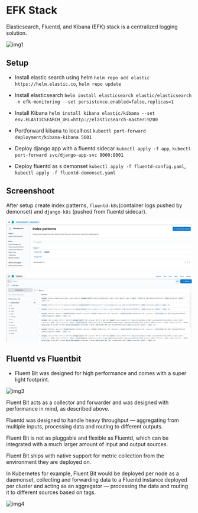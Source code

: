 # EFK Stack

Elasticsearch, Fluentd, and Kibana (EFK) stack is a centralized logging solution.

![img1](https://platform9.com/wp-content/uploads/2020/07/elastic-kibana.png)

## Setup

- Install elastic search using helm `helm repo add elastic https://helm.elastic.co`, `helm repo update`

- Install elasticsearch `helm install elasticsearch elastic/elasticsearch -n efk-monitoring --set persistence.enabled=false,replicas=1`

- Install Kibana `helm install kibana elastic/kibana --set env.ELASTICSEARCH_URL=http://elasticsearch-master:9200`

- Portforward kibana to localhost `kubectl port-forward deployment/kibana-kibana 5601`

- Deploy django app with a fluentd sidecar `kubectl apply -f app`, `kubectl port-forward svc/django-app-svc 8000:8001`

- Deploy fluentd as s demonset `kubectl apply -f fluentd-config.yaml`, `kubectl apply -f fluentd-demonset.yaml`


## Screenshoot

After setup create index patterns, 
`fluentd-k8s`(container logs pushed by demonset) and 
`django-k8s` (pushed from fluentd sidecar).

![img1](https://raw.githubusercontent.com/neeraj9194/efk-stack/master/docs/img1.png)


![img2](https://raw.githubusercontent.com/neeraj9194/efk-stack/master/docs/img2.png)



## Fluentd vs Fluentbit

- Fluent Bit was designed for high performance and comes with a super light footprint.

![img3](https://logz.io/wp-content/uploads/2018/06/compare-chart.png)

Fluent Bit acts as a collector and forwarder and was designed with performance in mind, as described above. 

Fluentd was designed to handle heavy throughput — aggregating from multiple inputs, processing data and routing to different outputs. 

Fluent Bit is not as pluggable and flexible as Fluentd, which can be integrated with a much larger amount of input and output sources.   

Fluent Bit ships with native support for metric collection from the environment they are deployed on.


In Kubernetes for example, Fluent Bit would be deployed per node as a daemonset, collecting and forwarding data to a Fluentd instance deployed per cluster and acting as an aggregator — processing the data and routing it to different sources based on tags.

![img4](https://dytvr9ot2sszz.cloudfront.net/wp-content/uploads/2018/06/kuberbetes-monitoring-arch-1.jpg)

